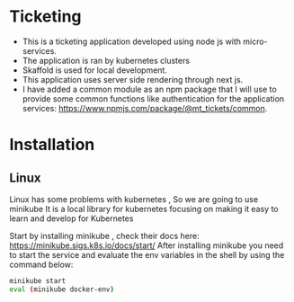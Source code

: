 # Ticketing

* This is a ticketing application developed using node js with micro-services.
* The application is ran by kubernetes clusters
* Skaffold is used for local development.
* This application uses server side rendering through next js.
* I have added a common module as an npm package that I will use to provide some common functions like authentication for the application services: https://www.npmjs.com/package/@mt_tickets/common.

# Installation

## Linux

Linux has some problems with kubernetes , So we are going to use minikube
It is a local library for kubernetes focusing on making it easy to learn and develop for Kubernetes

Start by installing minikube , check their docs here: https://minikube.sigs.k8s.io/docs/start/
After installing minikube you need to start the service and evaluate the env variables in the shell by using the command below:

```bash
minikube start
eval (minikube docker-env)
```





